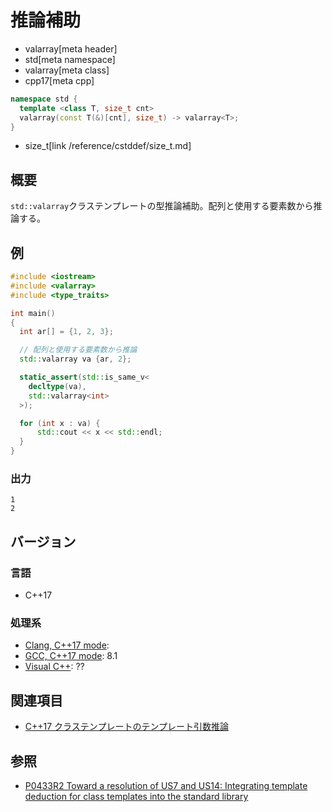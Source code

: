 # 推論補助
* valarray[meta header]
* std[meta namespace]
* valarray[meta class]
* cpp17[meta cpp]

```cpp
namespace std {
  template <class T, size_t cnt>
  valarray(const T(&)[cnt], size_t) -> valarray<T>;
}
```
* size_t[link /reference/cstddef/size_t.md]

## 概要
`std::valarray`クラステンプレートの型推論補助。配列と使用する要素数から推論する。


## 例
```cpp example
#include <iostream>
#include <valarray>
#include <type_traits>

int main()
{
  int ar[] = {1, 2, 3};

  // 配列と使用する要素数から推論
  std::valarray va {ar, 2};

  static_assert(std::is_same_v<
    decltype(va),
    std::valarray<int>
  >);

  for (int x : va) {
      std::cout << x << std::endl;
  }
}
```

### 出力
```
1
2
```


## バージョン
### 言語
- C++17

### 処理系
- [Clang, C++17 mode](/implementation.md#clang):
- [GCC, C++17 mode](/implementation.md#gcc): 8.1
- [Visual C++](/implementation.md#visual_cpp): ??


## 関連項目
- [C++17 クラステンプレートのテンプレート引数推論](/lang/cpp17/type_deduction_for_class_templates.md)


## 参照
- [P0433R2 Toward a resolution of US7 and US14: Integrating template deduction for class templates into the standard library](http://www.open-std.org/jtc1/sc22/wg21/docs/papers/2017/p0433r2.html)

